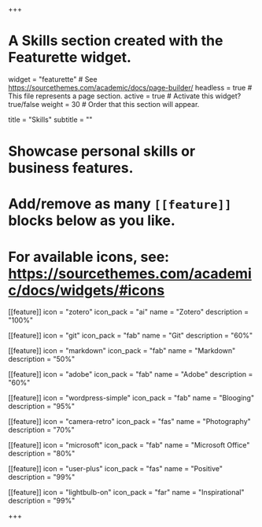 +++
# A Skills section created with the Featurette widget.
widget = "featurette"  # See https://sourcethemes.com/academic/docs/page-builder/
headless = true  # This file represents a page section.
active = true  # Activate this widget? true/false
weight = 30  # Order that this section will appear.

title = "Skills"
subtitle = ""

# Showcase personal skills or business features.
#
# Add/remove as many `[[feature]]` blocks below as you like.
#
# For available icons, see: https://sourcethemes.com/academic/docs/widgets/#icons

[[feature]]
  icon = "zotero"
  icon_pack = "ai"
  name = "Zotero"
  description = "100%"

[[feature]]
  icon = "git"
  icon_pack = "fab"
  name = "Git"
  description = "60%"  

[[feature]]
  icon = "markdown"
  icon_pack = "fab"
  name = "Markdown"
  description = "50%"

[[feature]]
  icon = "adobe"
  icon_pack = "fab"
  name = "Adobe"
  description = "60%"

  [[feature]]
    icon = "wordpress-simple"
    icon_pack = "fab"
    name = "Blooging"
    description = "95%"

[[feature]]
  icon = "camera-retro"
  icon_pack = "fas"
  name = "Photography"
  description = "70%"

[[feature]]
  icon = "microsoft"
  icon_pack = "fab"
  name = "Microsoft Office"
  description = "80%"

[[feature]]
  icon = "user-plus"
  icon_pack = "fas"
  name = "Positive"
  description = "99%"  

[[feature]]
    icon = "lightbulb-on"
    icon_pack = "far"
    name = "Inspirational"
    description = "99%"  


+++
